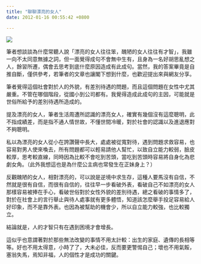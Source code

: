 ```yaml
---
title: "聊聊漂亮的女人"
date: 2012-01-16 00:55:42 +0800

---
```


![](/images/slum-area/2_208511316_m.jpg)


筆者想談談為什麼常聽人說「漂亮的女人往往笨，醜陋的女人往往有才智」，我雖一向不太同意無據之詞，但一面覺得成句不會無中生有，且身為一名好胡思亂想之人，餘習所遷，偶會去思考到底什麼原因造成有此成句。當然，我的答案畢竟是自推自斷，僅供參考，若筆者的文章也讓閣下想到什麼，也歡迎提出來與網友分享。



筆者覺得這個社會對於人的外貌，有差別待遇的問題，而且這個問題在女性中尤其嚴重。不管在哪個階段，從國小到公司都有。我覺得造成此成句的主因，可能就是世俗所給予的差別待遇所造成的。



提及漂亮的女人，筆者生活周遭所認識的漂亮女人，確實有幾個沒有這麼聰明，此不指成績差，而是指不通人情世故，不懂世間冷暖，對於社會的認識以及進退應對不夠聰明。



私以為漂亮的女人從小在誇讚聲中長大，處處被從寬對待，遇到問題求救容易，也容易對男人使來喚去，所有問題都可以輕易請他人幫忙，以致自立能力較弱，臉皮較厚，思考較直線，同時因為比較不會吃到苦頭，當吃到苦頭時容易將自身化為悲劇女角。（此外我想這也是為什麼公主病也常發生在正妹身上？）



反觀醜陋的女人，相對漂亮的，可以說是逆境中求生存，這種人要馬沒有自信，不然就是很有自信，而很有自信的，往往早一步看破外表，看破自己不如漂亮的女人那樣容易被捧在手心，看破世俗對於女性外貌的差別待遇，總之看破的事情多了，對於在社會上的言行舉止與待人處事就有更多體悟，知道該怎麼舉手投足容易給人好印象，而不是靠外表。也因為被幫助的機會少，所以自立能力較強，也比較獨立。



結論就是，人的才智只有在遇到困境才會增長。



這似乎也意謂著對於那些無法改變的事情不用太計較：出生的家庭、遺傳的長相等等。好也不用太得意，小時了了，大未必佳，反而要更警惕自己；壞也不用氣餒，塞翁失馬，焉知非福，人的個性才是成功的關鍵。



